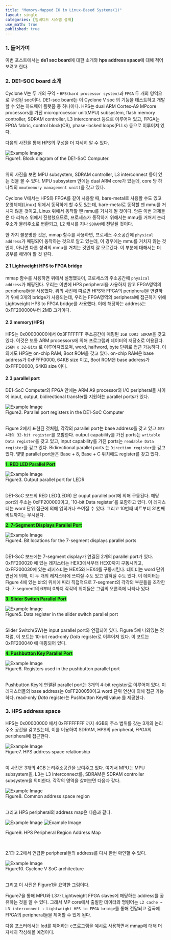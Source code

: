 ```yaml
---
title: "Memory-Mapped IO in Linux-Based Systems(1)"
layout: single
categories: [임베디드 시스템 설계]
use_math: true
published: true
---
```

<style>
.crossline {
    border-bottom: 1.5px solid #6f777d;
}

.highlight1 {
    background-color: #ededed;
    color: #797c7e;
}

.highlight2 {  
    background-color: #43fd30;
}

.center {
        text-align: center;
      }

.center_small {
        text-align: center;
      }

.center img{
	width: 400px;
}

.center_small img{
	width: 300px;
}

.left {
    text-align: left;
}

.left img{
    max-width: 70%
}

a {
  text-decoration-line: none;
/*   text-decoration-line: underline; */
/*   text-decoration-line: overline; */
/*   text-decoration-line: line-through; */
/*   text-decoration-line: underline line-through overline; */
}

.git {
    padding-top: 50px;
    padding-bottom: 10px;
}

.dashed-wrap {
    height: 100%;
    padding: 30px;
    border: 2px dashed #acacac;
    border-radius: 60px;
    /*text-align: center*/
}

</style>

### 1. 들어가며


이번 포스트에서는 **de1 soc board**에 대한 소개와 **hps address space**에 대해 적어보려고 한다.


### 2. DE1-SOC board 소개

Cyclone V는 두 개의 구역 - `HPS(hard processor system)`과 `FPGA` 두 개의 영역으로 구성된 soc이다. DE1-soc board는 이 Cyclone V soc 의 기능을 테스트하고 개발할 수 있는 하드웨어 플랫폼 중 하나이다. HPS는 dual ARM Cortex-A9 MPcore processors를 가진 microprocessor unit(MPU) subsystem, flash memory controller, SDRAM controller, L3 interconnect 등으로 이루어져 있고, FPGA는 FPGA fabric, control block(CB), phase-locked loops(PLLs) 등으로 이루어져 있다.


다음의 사진을 통해 HPS의 구성을 더 자세히 알 수 있다.


<div class="centercenter">
<img src="https://blog.kakaocdn.net/dn/VYp8Y/btsLs9pKIsB/lfC6Fk6Zmb3mTTaMQ5jDO1/img.png" alt="Example Image" />
<br/>
Figure1. Block diagram of the DE1-SoC Computer.
</div>



<br/>

위의 사진을 보면 MPU subsystem, SDRAM controller, L3 interconnect 등이 있는 것을 볼 수 있다. MPU subsystem 안에는 dual ARM core가 있는데, core 당 하나씩의 `mmu(memory management unit)`을 갖고 있다.   

Cyclone V에서는 HPS와 FPGA를 같이 사용할 때, bare-metal로 사용할 수도 있고 운영체제(Linux) 위에서 동작하게 할 수도 있는데, bare-metal로 동작할 땐 mmu를 거치지 않을 것이고, Linux 위에서 동작할 땐 mmu를 거치게 될 것이다. 암튼 이번 과제들은 다 리눅스 위에서 진행했으므로, 프로세스가 동작하기 위해서는 mmu를 거쳐서 논리주소가 물리주소로 변환되고, L2 캐시를 지나 `SDRAM`에 전달될 것이다.

한 가지 불분명한 것은, mmap 함수를 사용하면, 프로세스 주소공간에 `physical address`가 매핑되어 동작하는 것으로 알고 있는데, 이 경우에는 mmu를 거치지 않는 것인지, 아니면 다른 성격의 mmu를 거치는 것인지 잘 모르겠다. 이 부분에 대해서는 더 공부를 해봐야 할 것 같다.


#### 2.1 Lightweight HPS to FPGA bridge


mmap 함수를 사용하면 위에서 설명했듯이, 프로세스의 주소공간에 `physical address`가 매핑된다. 우리는 이번에 HPS peripheral을 사용하지 않고 FPGA영역의 peripheral들을 사용했다. 위의 사진에 따르면 HPS와 FPGA의 peripheral을 연결하기 위해 3개의 bridge가 사용되는데, 우리는 FPGA영역의 peripheral에 접근하기 위해 Lightweight HPS to FPGA bridge를 사용했다. 이에 해당하는 address는 0xFF200000부터 2MB 크기이다.




#### 2.2 memory(HPS)


HPS는 0x00000000에서 0x3FFFFFFF 주소공간에 매핑된 `1GB DDR3 SDRAM`을 갖고 있다. 이것은 보통 ARM processors에 의해 프로그램과 데이터의 저장소로 이용된다. `256M x 32-Bits` 로 이루어져있으며, word, halfword, byte 단위로 접근 가능하다. 이외에도 HPS는 on-chip RAM, Boot ROM을 갖고 있다. on-chip RAM은 base address가 0xFFFF0000, 64KB size 이고, Boot ROM은 base address가 0xFFFD0000, 64KB size 이다.



#### 2.3 parallel port

DE1-SoC Computer의 FPGA 안에는 ARM A9 processor와 I/O peripheral들 사이에 input, output, bidirectional transfer를 지원하는 parallel ports가 있다.

<div class="centercenter">
<img src="https://blog.kakaocdn.net/dn/kKXIv/btsLrDyzVJq/V2glZnmG0z9uD5xFKshym1/img.png" alt="Example Image" />
<br/>
Figure2. Parallel port registers in the DE1-SoC Computer
</div>
<br/>

Figure 2에서 표현된 것처럼, 각각의 parallel port는 base address를 갖고 있고 `최대 4개의 32-bit register`를 포함한다. output capability를 가진 ports는 `writable Data register`를 갖고 있고, input capability를 가진 ports는 `readable Data register`를 갖고 있다. Bidirectional parallel ports 는 `Direction register`를 갖고 있다. 몇몇 parallel port들은 Base + 8, Base + C 위치에도 register를 갖고 있다.




<p>
<b><span class="highlight2">1. RED LED Parallel Port</span></b><br />
</p>

<div class="centercenter">
<img src="https://blog.kakaocdn.net/dn/c2ZHGX/btsLrapMYis/c51ewKGEG4janobxFNvrU0/img.png" alt="Example Image" />
<br/>
Figure3. Output parallel port for LEDR
</div>
<br/>

<p>
DE1-SoC 보드의 RED LED(LEDR) 은 ouput parallel port에 의해 구동된다. 해당 port의 주소는 0xFF200000이고, `10-bit Data register`를 포함하고 있다. 이 레지스터는 word 단위 접근에 의해 읽히거나 쓰여질 수 있다. 그리고 10번째 비트부터 31번째 비트까지는 무시된다.
</p>

<p>
<b><span class="highlight2">2. 7-Segment Displays Parallel Port</span></b><br />
</p>

<div class="centercenter">
<img src="https://blog.kakaocdn.net/dn/buNDZn/btsLtWDwz40/jRy7KGYD9AzjIqaqVbInA1/img.png" alt="Example Image" />
<br/>
Figure4. Bit locations for the 7-segment displays parallel ports
</div>
<br/>

<p>
DE1-SoC 보드에는 7-segment display가 연결된 2개의 parallel port가 있다. 0xFF200020 에 있는 레지스터는 HEX3에서부터 HEX0까지 구동시키고, 0xFF200030에 있는 레지스터는 HEX5와 HEX4를 구동시킨다. 데이터는 word 단위 연산에 의해, 이 두 개의 레지스터에 쓰여질 수도 있고 읽혀질 수도 있다. 이 데이터는 Figure 4에 있는 bit의 위치에 따라 직접적으로 7-segment의 각각의 부분들을 조작한다. 7-segment의 6부터 0까지 각각의 위치들은 그림의 오른쪽에 나타나 있다.
</p>



<p>
<b><span class="highlight2">3. Slider Switch Parallel Port</span></b><br />
</p>

<div class="centercenter">
<img src="https://blog.kakaocdn.net/dn/dDDcn7/btsLqVGyYAS/rrqg5jzit6aNlEJNgZ7oT0/img.png" alt="Example Image" />
<br/>
Figure5. Data register in the slider switch parallel port
</div>
<br/>

Slider Switch(SW)는 input parallel port와 연결되어 있다. Figure 5에 나와있는 것처럼, 이 포트는 10-bit read-only _Data_ register로 이루어져 있다. 이 포트는 0xFF200040 에 매핑되어 있다.




<p>
<b><span class="highlight2">4. Pushbutton Key Parallel Port</span></b><br />
</p>

<div class="centercenter">
<img src="https://blog.kakaocdn.net/dn/6ohoD/btsLrCNeXvK/Tv0NRzRKcZk4udcwkjlraK/img.png" alt="Example Image" />
<br/>
Figure6. Registers used in the pushbutton parallel port
</div>
<br/>


Pushbutton Key에 연결된 parallel port는 3개의 4-bit register로 이루어져 있다. 이 레지스터들의 base address는 0xFF200050이고 word 단위 연산에 의해 접근 가능하다. read-only _Data_ register는 Pushbutton Key에 value 를 제공한다.



### 3. HPS address space


HPS는 0x00000000 에서 0xFFFFFFFF 까지 4GB의 주소 범위를 갖는 3개의 논리 주소 공간을 갖고있는데, 이를 이용하여 SDRAM, HPS의 peripheral, FPGA의 peripheral에 접근한다.


<div class="centercenter">
<img src="https://blog.kakaocdn.net/dn/cyAimc/btsLsNAtHi0/78eKah81fqziKRQsgpbJmk/img.png" alt="Example Image" />
<br/>
Figure7. HPS address space relationship
</div>
<br/>

이 사진은 3개의 4GB 논리주소공간을 보여주고 있다. 여기서 MPU는 MPU subsystem을, L3는 L3 interconnect를, SDRAM은 SDRAM controller subsystem을 의미한다. 각각의 영역을 살펴보면 다음과 같다.


<div class="centercenter">
<img src="https://blog.kakaocdn.net/dn/b4O2XK/btsLrkzpq3t/BQkkbJN3IKHR6Utl9Rq7uk/img.png" alt="Example Image" />
<br/>
Figure8. Common address space region
</div>
<br/>

그리고 HPS peripheral의 address map은 다음과 같다.

<div class="centercenter">
<img src="https://blog.kakaocdn.net/dn/FQAJ4/btsLsMIkl7u/UxxBM7y4ryiH4eCbIIljYk/img.png" alt="Example Image" />
<img src="https://blog.kakaocdn.net/dn/cGNnPh/btsLrW5K6Th/dAvg8PI40uEgJcLyERy3vK/img.png" alt="Example Image" />

Figure9. HPS Peripheral Region Address Map
</div>
<br/>

2.1과 2.2에서 언급한 peripheral들의 address를 다시 한번 확인할 수 있다.

<div class="centercenter">
<img src="https://blog.kakaocdn.net/dn/ldwDe/btsLqB9pW8s/IQ6bzqd2VwZw7mzVuKtMt0/img.png" alt="Example Image" />
<br/>
Figure10. Cyclone V SoC architecture
</div>
<br/>

그리고 이 사진은 Figure1을 요약한 그림이다.

Figure7을 통해 MPU와 L3가 Lightweight FPGA slaves에 해당하는 address를 공유하는 것을 알 수 있다. 그래서 MP core에서 출발한 데이터와 명령어는 `L2 cache → L3 interconnect → Lightweight HPS to FPGA bridge`를 통해 전달되고 결국에 FPGA의 peripheral들을 제어할 수 있게 된다.

다음 포스터에서는 led를 제어하는 c프로그램을 예시로 사용하면서 mmap에 대해 더 자세히 작성해볼 예정이다.